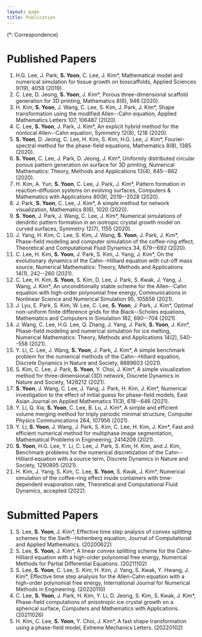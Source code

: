 ```yaml
---
layout: page
title: Publication
---
```


(*: Correspondence)


# Published Papers


1. H.G. Lee, J. Park, **S. Yoon**, C. Lee, J. Kim*, Mathematical model and numerical simulation for tissue growth on bioscaffolds, Applied Sciences 9(19), 4058 (2019).
2. C. Lee, D. Jeong, **S. Yoon**, J. Kim*, Porous three-dimensional scaffold generation for 3D printing, Mathematics 8(6), 946 (2020).
3. H. Kim, **S. Yoon**, J. Wang, C. Lee, S. Kim, J. Park, J. Kim*, Shape transformation using the modified Allen--Cahn equation, Applied Mathematics Letters 107, 106487 (2020).
4. C. Lee, **S. Yoon**, J. Park, J. Kim*, An explicit hybrid method for the nonlocal Allen--Cahn equation, Symmetry 12(8), 1218 (2020).
5. **S. Yoon**, D. Jeong, C. Lee, H. Kim, S. Kim, H.G. Lee, J. Kim*, Fourier-spectral method for the phase-field equations, Mathematics 8(8), 1385 (2020).
6. **S. Yoon**, C. Lee, J. Park, D. Jeong, J. Kim*, Uniformly distributed circular porous pattern generation on surface for 3D printing, Numerical Mathematics: Theory, Methods and Applications 13(4), 845--862 (2020).
7. H. Kim, A. Yun, **S. Yoon**, C. Lee, J. Park, J. Kim*, Pattern formation in reaction-diffusion systems on evolving surfaces, Computers &amp; Mathematics with Applications 80(9), 2019--2028 (2020).
8. J. Park, **S. Yoon**, C. Lee, J. Kim*, A simple method for network visualization, Mathematics 8(6), 1020 (2020).
9. **S. Yoon**, J. Park, J. Wang, C. Lee, J. Kim*, Numerical simulations of dendritic pattern formation in an isotropic crystal growth model on curved surfaces, Symmetry 12(7), 1155 (2020).
10. J. Yang, H. Kim, C. Lee, S. Kim, J. Wang, **S. Yoon**, J. Park, J. Kim*, Phase-field modeling and computer simulation of the coffee-ring effect, Theoretical and Computational Fluid Dynamics 34, 679--692 (2020).
11. C. Lee, H. Kim, **S. Yoon**, J. Park, S. Kim, J. Yang, J. Kim*, On the evolutionary dynamics of the Cahn--Hilliard equation with cut-off mass source, Numerical Mathematics: Theory, Methods and Applications 14(1), 242--260 (2021).
12. C. Lee, H. Kim, **S. Yoon**, S. Kim, D. Lee, J. Park, S. Kwak, J. Yang, J. Wang, J. Kim*, An unconditionally stable scheme for the Allen--Cahn equation with high-order polynomial free energy, Communications in Nonlinear Science and Numerical Simulation 95, 105658 (2021).
13. J. Lyu, E. Park, S. Kim, W. Lee, C. Lee, **S. Yoon**, J. Park, J. Kim*, Optimal non-uniform finite difference grids for the Black--Scholes equations, Mathematics and Computers in Simulation 182, 690--704 (2021).
14. J. Wang, C. Lee, H.G. Lee, Q. Zhang, J. Yang, J. Park, **S. Yoon**, J. Kim*, Phase-field modeling and numerical simulation for ice melting, Numerical Mathematics: Theory, Methods and Applications 14(2), 540--558 (2021).
15. Y. Li, C. Lee, J. Wang, **S. Yoon**, J. Park, J. Kim*, A simple benchmark problem for the numerical methods of the Cahn--Hilliard equation, Discrete Dynamics in Nature and Society, 8889603 (2021).
16. S. Kim, C. Lee, J. Park, **S. Yoon**, Y. Choi, J. Kim*, A simple visualization method for three-dimensional (3D) network, Discrete Dynamics in Nature and Society, 1426212 (2021).
17. **S. Yoon**, J. Wang, C. Lee, J. Yang, J. Park, H. Kim, J. Kim*, Numerical investigation to the effect of initial guess for phase-field models, East Asian Journal on Applied Mathematics 11(3), 618--646 (2021).
18. Y. Li, Q. Xia, **S. Yoon**, C. Lee, B. Lu, J. Kim*, A simple and efficient volume merging method for triply periodic minimal structure, Computer Physics Communications 264, 107956 (2021).
19. Y. Li, **S. Yoon**, J. Wang, J. Park, S. Kim, C. Lee, H. Kim, J. Kim*, Fast and efficient numerical method for multiphase image segmentation, Mathematical Problems in Engineering, 2414209 (2021).
20. **S. Yoon**, H.G. Lee, Y. Li, C. Lee, J. Park, S. Kim, H. Kim, and J. Kim, Benchmark problems for the numerical discretization of the Cahn--Hilliard equation with a source term, Discrete Dynamics in Nature and Society, 1290895 (2021).
21. H. Kim, J. Yang, S. Kim, C. Lee, **S. Yoon**, S. Kwak, J. Kim*, Numerical simulation of the coffee-ring effect inside containers with time-dependent evaporation rate, Theoretical and Computational Fluid Dynamics, accepted (2022).


# Submitted Papers


1. S. Lee, **S. Yoon**, J. Kim*, Effective time step analysis of convex splitting schemes for the Swift--Hohenberg equation, Journal of Computational and Applied Mathematics. (20200622)
2. S. Lee, **S. Yoon**, J. Kim*, A linear convex splitting scheme for the Cahn-Hilliard equation with a high-order polynomial free energy, Numerical Methods for Partial Differential Equations. (20211102)
3. S. Lee, **S. Yoon**, C. Lee, S. Kim, H. Kim, J. Yang, S. Kwak, Y. Hwang, J. Kim*, Effective time step analysis for the Allen-Cahn equation with a high-order polynomial free energy, International Journal for Numerical Methods in Engineering. (20220110)
4. C. Lee, **S. Yoon**, J. Park, H. Kim, Y. Li, D. Jeong, S. Kim, S. Kwak, J. Kim*, Phase-field computations of anisotropic ice crystal growth on a spherical surface, Computers and Mathematics with Applications. (20211026)
5. H. Kim, C. Lee, **S. Yoon**, Y. Choi, J. Kim*, A fast shape transformation using a phase-field model, Extreme Mechanics Letters. (20220102)
